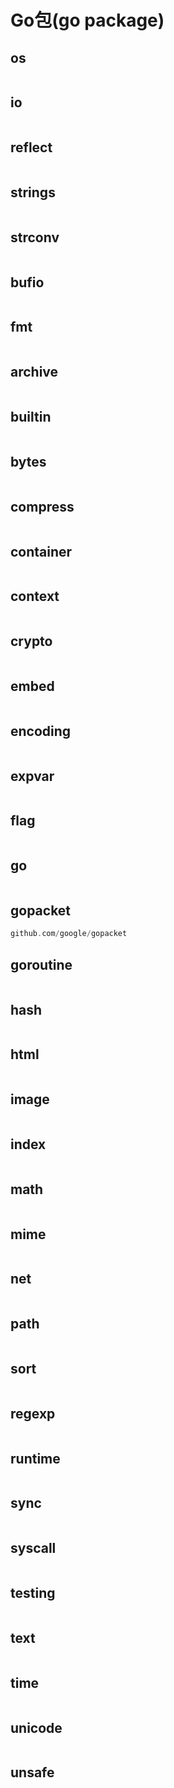 # Go包(go package)
## os
```go

```
## io
```go

```
## reflect
```go

```
## strings
```go

```
## strconv
```go

```
## bufio
```go

```
## fmt
```go

```
## archive
```go

```
## builtin
```go

```
## bytes
```go

```
## compress
```go

```
## container
```go

```
## context
```go

```
## crypto
```go

```
## embed
```go

```
## encoding
```go

```
## expvar
```go

```
## flag
```go

```
## go
```go

```
## gopacket
```go
github.com/google/gopacket
```
## goroutine
```go

```
## hash
```go

```
## html
```go

```
## image
```go

```
## index
```go

```
## math
```go

```
## mime
```go

```
## net
```go

```
## path
```go

```
## sort
```go

```
## regexp
```go

```
## runtime
```go

```
## sync
```go

```
## syscall
```go

```
## testing
```go

```
## text
```go

```
## time
```go

```
## unicode
```go

```
## unsafe
```go

```




